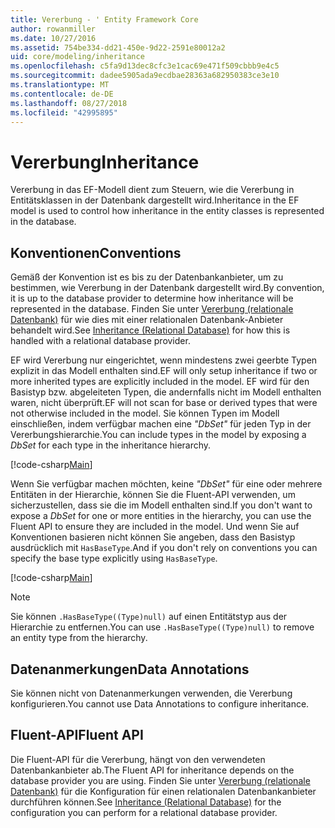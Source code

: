 ```yaml
---
title: Vererbung - ' Entity Framework Core
author: rowanmiller
ms.date: 10/27/2016
ms.assetid: 754be334-dd21-450e-9d22-2591e80012a2
uid: core/modeling/inheritance
ms.openlocfilehash: c5fa9d13dec8cfc3e1cac69e471f509cbbb9e4c5
ms.sourcegitcommit: dadee5905ada9ecdbae28363a682950383ce3e10
ms.translationtype: MT
ms.contentlocale: de-DE
ms.lasthandoff: 08/27/2018
ms.locfileid: "42995895"
---
```

# <a name="inheritance"></a><span data-ttu-id="c4f1c-102">Vererbung</span><span class="sxs-lookup"><span data-stu-id="c4f1c-102">Inheritance</span></span>

<span data-ttu-id="c4f1c-103">Vererbung in das EF-Modell dient zum Steuern, wie die Vererbung in Entitätsklassen in der Datenbank dargestellt wird.</span><span class="sxs-lookup"><span data-stu-id="c4f1c-103">Inheritance in the EF model is used to control how inheritance in the entity classes is represented in the database.</span></span>

## <a name="conventions"></a><span data-ttu-id="c4f1c-104">Konventionen</span><span class="sxs-lookup"><span data-stu-id="c4f1c-104">Conventions</span></span>

<span data-ttu-id="c4f1c-105">Gemäß der Konvention ist es bis zu der Datenbankanbieter, um zu bestimmen, wie Vererbung in der Datenbank dargestellt wird.</span><span class="sxs-lookup"><span data-stu-id="c4f1c-105">By convention, it is up to the database provider to determine how inheritance will be represented in the database.</span></span> <span data-ttu-id="c4f1c-106">Finden Sie unter [Vererbung (relationale Datenbank)](relational/inheritance.md) für wie dies mit einer relationalen Datenbank-Anbieter behandelt wird.</span><span class="sxs-lookup"><span data-stu-id="c4f1c-106">See [Inheritance (Relational Database)](relational/inheritance.md) for how this is handled with a relational database provider.</span></span>

<span data-ttu-id="c4f1c-107">EF wird Vererbung nur eingerichtet, wenn mindestens zwei geerbte Typen explizit in das Modell enthalten sind.</span><span class="sxs-lookup"><span data-stu-id="c4f1c-107">EF will only setup inheritance if two or more inherited types are explicitly included in the model.</span></span> <span data-ttu-id="c4f1c-108">EF wird für den Basistyp bzw. abgeleiteten Typen, die andernfalls nicht im Modell enthalten waren, nicht überprüft.</span><span class="sxs-lookup"><span data-stu-id="c4f1c-108">EF will not scan for base or derived types that were not otherwise included in the model.</span></span> <span data-ttu-id="c4f1c-109">Sie können Typen im Modell einschließen, indem verfügbar machen eine *"DbSet"<TEntity>*  für jeden Typ in der Vererbungshierarchie.</span><span class="sxs-lookup"><span data-stu-id="c4f1c-109">You can include types in the model by exposing a *DbSet<TEntity>* for each type in the inheritance hierarchy.</span></span>

[!code-csharp[Main](../../../samples/core/Modeling/Conventions/Samples/InheritanceDbSets.cs?highlight=3-4&name=Model)]

<span data-ttu-id="c4f1c-110">Wenn Sie verfügbar machen möchten, keine *"DbSet"<TEntity>*  für eine oder mehrere Entitäten in der Hierarchie, können Sie die Fluent-API verwenden, um sicherzustellen, dass sie die im Modell enthalten sind.</span><span class="sxs-lookup"><span data-stu-id="c4f1c-110">If you don't want to expose a *DbSet<TEntity>* for one or more entities in the hierarchy, you can use the Fluent API to ensure they are included in the model.</span></span>
<span data-ttu-id="c4f1c-111">Und wenn Sie auf Konventionen basieren nicht können Sie angeben, dass den Basistyp ausdrücklich mit `HasBaseType`.</span><span class="sxs-lookup"><span data-stu-id="c4f1c-111">And if you don't rely on conventions you can specify the base type explicitly using `HasBaseType`.</span></span>

[!code-csharp[Main](../../../samples/core/Modeling/Conventions/Samples/InheritanceModelBuilder.cs?highlight=7&name=Context)]

> [!NOTE]
> <span data-ttu-id="c4f1c-112">Sie können `.HasBaseType((Type)null)` auf einen Entitätstyp aus der Hierarchie zu entfernen.</span><span class="sxs-lookup"><span data-stu-id="c4f1c-112">You can use `.HasBaseType((Type)null)` to remove an entity type from the hierarchy.</span></span>

## <a name="data-annotations"></a><span data-ttu-id="c4f1c-113">Datenanmerkungen</span><span class="sxs-lookup"><span data-stu-id="c4f1c-113">Data Annotations</span></span>

<span data-ttu-id="c4f1c-114">Sie können nicht von Datenanmerkungen verwenden, die Vererbung konfigurieren.</span><span class="sxs-lookup"><span data-stu-id="c4f1c-114">You cannot use Data Annotations to configure inheritance.</span></span>

## <a name="fluent-api"></a><span data-ttu-id="c4f1c-115">Fluent-API</span><span class="sxs-lookup"><span data-stu-id="c4f1c-115">Fluent API</span></span>

<span data-ttu-id="c4f1c-116">Die Fluent-API für die Vererbung, hängt von den verwendeten Datenbankanbieter ab.</span><span class="sxs-lookup"><span data-stu-id="c4f1c-116">The Fluent API for inheritance depends on the database provider you are using.</span></span> <span data-ttu-id="c4f1c-117">Finden Sie unter [Vererbung (relationale Datenbank)](relational/inheritance.md) für die Konfiguration für einen relationalen Datenbankanbieter durchführen können.</span><span class="sxs-lookup"><span data-stu-id="c4f1c-117">See [Inheritance (Relational Database)](relational/inheritance.md) for the configuration you can perform for a relational database provider.</span></span>
